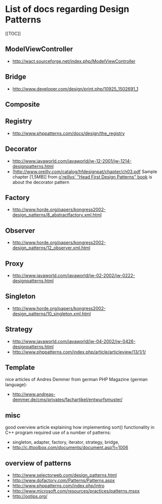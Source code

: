 <!-- Name: Standards/AppropriateUseOfDesignPatterns -->
<!-- Version: 1 -->
<!-- Last-Modified: 2006/03/11 18:30:22 -->
<!-- Author: demian -->
# List of docs regarding Design Patterns
[[TOC]]

## ModelViewController
  * http://wact.sourceforge.net/index.php/ModelViewController
 
## Bridge
  * http://www.developer.com/design/print.php/10925_1502691_1

## Composite

## Registry
  * http://www.phppatterns.com/docs/design/the_registry

## Decorator
  * http://www.javaworld.com/javaworld/jw-12-2001/jw-1214-designpatterns.html
  * [http://www.oreilly.com/catalog/hfdesignpat/chapter/ch03.pdf Sample chapter [1,5MB]] from [o'reillys' "Head First Design Patterns" book](http://www.oreilly.com/catalog/hfdesignpat/index.html) is about the decorator pattern

## Factory
  * http://www.horde.org/papers/kongress2002-design_patterns/8_abstractfactory.xml.html

## Observer
  * http://www.horde.org/papers/kongress2002-design_patterns/12_observer.xml.html

## Proxy
  * http://www.javaworld.com/javaworld/jw-02-2002/jw-0222-designpatterns.html

## Singleton
  * http://www.horde.org/papers/kongress2002-design_patterns/10_singleton.xml.html

## Strategy
  * http://www.javaworld.com/javaworld/jw-04-2002/jw-0426-designpatterns.html
  * http://www.phppatterns.com/index.php/article/articleview/13/1/1/

## Template


nice articles of Andres Demmer from german PHP Magazine (german language):
  * http://www.andreas-demmer.de/cms/privates/fachartikel/entwurfsmuster/

## misc
good overview article explaining how implementing sort() functionality in C++ program required use of a number of patterns:
  * singleton, adapter, factory, iterator, strategy, bridge, 
  * http://c.ittoolbox.com/documents/document.asp?i=1006

## overview of patterns
  * http://www.selectorweb.com/design_patterns.html
  * http://www.dofactory.com/Patterns/Patterns.aspx
  * http://www.phppatterns.com/index.php/intro
  * http://www.microsoft.com/resources/practices/patterns.mspx
  * http://ootips.org/


